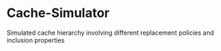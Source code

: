 # Cache-Simulator
Simulated cache hierarchy involving different replacement policies and inclusion properties
